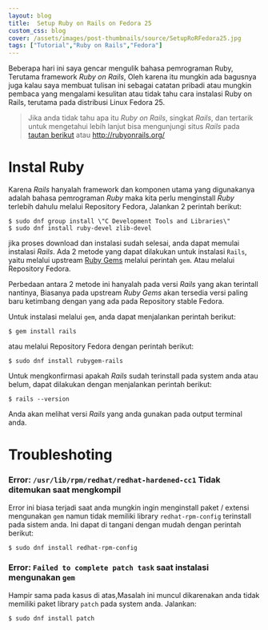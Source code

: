 ```yaml
---
layout: blog
title:  Setup Ruby on Rails on Fedora 25
custom_css: blog
cover: /assets/images/post-thumbnails/source/SetupRoRFedora25.jpg
tags: ["Tutorial","Ruby on Rails","Fedora"]
---
```


Beberapa hari ini saya gencar mengulik bahasa pemrograman Ruby, Terutama framework *Ruby on Rails*, Oleh karena itu mungkin ada bagusnya juga kalau saya membuat tulisan ini sebagai catatan pribadi atau mungkin pembaca yang mengalami kesulitan atau tidak tahu cara instalasi Ruby on Rails, terutama pada distribusi Linux Fedora 25.

> Jika anda tidak tahu apa itu *Ruby on Rails*, singkat *Rails*, dan tertarik untuk mengetahui lebih lanjut bisa mengunjungi situs *Rails* pada [tautan berikut](http://rubyonrails.org/) atau http://rubyonrails.org/

# Instal Ruby
Karena *Rails* hanyalah framework dan komponen utama yang digunakanya adalah bahasa pemrograman *Ruby* maka kita perlu menginstall *Ruby* terlebih dahulu melalui Repository Fedora, Jalankan 2 perintah berikut:
```term
$ sudo dnf group install \"C Development Tools and Libraries\"
$ sudo dnf install ruby-devel zlib-devel
```

jika proses download dan instalasi sudah selesai, anda dapat memulai instalasi *Rails*. Ada 2 metode yang dapat dilakukan untuk instalasi `Rails`, yaitu melalui upstream [Ruby Gems](http://rubygems.org/) melalui perintah `gem`. Atau melalui Repository Fedora.

Perbedaan antara 2 metode ini hanyalah pada versi *Rails* yang akan terintall nantinya, Biasanya pada upstream *Ruby Gems* akan tersedia versi paling baru ketimbang dengan yang ada pada Repository stable Fedora.

Untuk instalasi melalui `gem`, anda dapat menjalankan perintah berikut:
```term
$ gem install rails
```
atau melalui Repository Fedora dengan perintah berikut:

```term
$ sudo dnf install rubygem-rails
```

Untuk mengkonfirmasi apakah *Rails* sudah terinstall pada system anda atau belum, dapat dilakukan dengan menjalankan perintah berikut:

```term
$ rails --version
```
Anda akan melihat versi *Rails* yang anda gunakan pada output terminal anda.


# Troubleshoting
### Error: `/usr/lib/rpm/redhat/redhat-hardened-cc1` Tidak ditemukan saat mengkompil
Error ini biasa terjadi saat anda mungkin ingin menginstall paket / extensi mengunakan `gem` namun tidak memiliki library `redhat-rpm-config` terinstall pada sistem anda. Ini dapat di tangani dengan mudah dengan perintah berikut:
```term
$ sudo dnf install redhat-rpm-config
```

### Error: `Failed to complete patch task` saat instalasi mengunakan `gem`
Hampir sama pada kasus di atas,Masalah ini muncul dikarenakan anda tidak memiliki paket library `patch` pada system anda. Jalankan:

```term
$ sudo dnf install patch
```